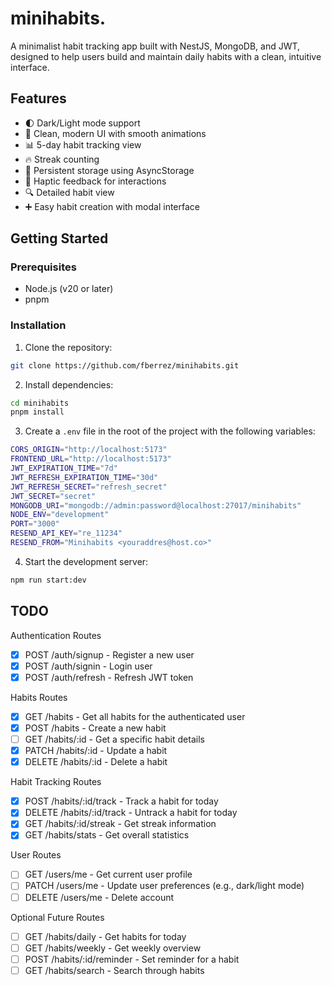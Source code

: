 # minihabits.

A minimalist habit tracking app built with NestJS, MongoDB, and JWT, designed to help users build and maintain daily habits with a clean, intuitive interface.

## Features

- 🌓 Dark/Light mode support
- 📱 Clean, modern UI with smooth animations
- 📊 5-day habit tracking view
- 🔥 Streak counting
- 💾 Persistent storage using AsyncStorage
- 📲 Haptic feedback for interactions
- 🔍 Detailed habit view
- ➕ Easy habit creation with modal interface

## Getting Started

### Prerequisites

- Node.js (v20 or later)
- pnpm

### Installation

1. Clone the repository:

```bash
git clone https://github.com/fberrez/minihabits.git
```

2. Install dependencies:

```bash
cd minihabits
pnpm install
```

3. Create a `.env` file in the root of the project with the following variables:

```bash
CORS_ORIGIN="http://localhost:5173"
FRONTEND_URL="http://localhost:5173"
JWT_EXPIRATION_TIME="7d"
JWT_REFRESH_EXPIRATION_TIME="30d"
JWT_REFRESH_SECRET="refresh_secret"
JWT_SECRET="secret"
MONGODB_URI="mongodb://admin:password@localhost:27017/minihabits"
NODE_ENV="development"
PORT="3000"
RESEND_API_KEY="re_11234"
RESEND_FROM="Minihabits <youraddres@host.co>"

```

4. Start the development server:

```bash
npm run start:dev
```

## TODO

Authentication Routes
- [x] POST /auth/signup - Register a new user
- [x] POST /auth/signin - Login user
- [x] POST /auth/refresh - Refresh JWT token

Habits Routes
- [x] GET /habits - Get all habits for the authenticated user
- [x] POST /habits - Create a new habit
- [ ] GET /habits/:id - Get a specific habit details
- [x] PATCH /habits/:id - Update a habit
- [x] DELETE /habits/:id - Delete a habit

Habit Tracking Routes
- [x] POST /habits/:id/track - Track a habit for today
- [x] DELETE /habits/:id/track - Untrack a habit for today
- [x] GET /habits/:id/streak - Get streak information
- [x] GET /habits/stats - Get overall statistics

User Routes
- [ ] GET /users/me - Get current user profile
- [ ] PATCH /users/me - Update user preferences (e.g., dark/light mode)
- [ ] DELETE /users/me - Delete account

Optional Future Routes
- [ ] GET /habits/daily - Get habits for today
- [ ] GET /habits/weekly - Get weekly overview
- [ ] POST /habits/:id/reminder - Set reminder for a habit
- [ ] GET /habits/search - Search through habits